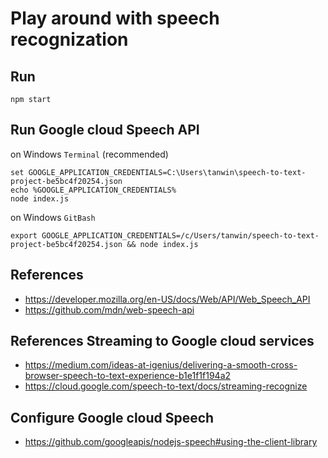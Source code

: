 # Play around with speech recognization

## Run
`npm start`

## Run Google cloud Speech API
on Windows `Terminal` (recommended)
```
set GOOGLE_APPLICATION_CREDENTIALS=C:\Users\tanwin\speech-to-text-project-be5bc4f20254.json
echo %GOOGLE_APPLICATION_CREDENTIALS%
node index.js
```
on Windows `GitBash`
```
export GOOGLE_APPLICATION_CREDENTIALS=/c/Users/tanwin/speech-to-text-project-be5bc4f20254.json && node index.js
```

## References
* https://developer.mozilla.org/en-US/docs/Web/API/Web_Speech_API
* https://github.com/mdn/web-speech-api


## References Streaming to Google cloud services
* https://medium.com/ideas-at-igenius/delivering-a-smooth-cross-browser-speech-to-text-experience-b1e1f1f194a2
* https://cloud.google.com/speech-to-text/docs/streaming-recognize

## Configure Google cloud Speech
* https://github.com/googleapis/nodejs-speech#using-the-client-library
